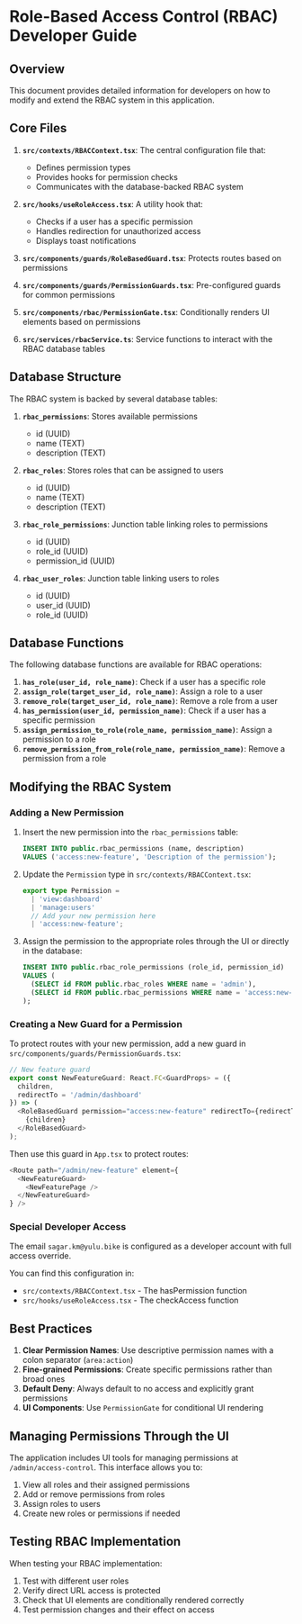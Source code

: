 
# Role-Based Access Control (RBAC) Developer Guide

## Overview

This document provides detailed information for developers on how to modify and extend the RBAC system in this application.

## Core Files

1. **`src/contexts/RBACContext.tsx`**: The central configuration file that:
   - Defines permission types
   - Provides hooks for permission checks
   - Communicates with the database-backed RBAC system

2. **`src/hooks/useRoleAccess.tsx`**: A utility hook that:
   - Checks if a user has a specific permission
   - Handles redirection for unauthorized access
   - Displays toast notifications

3. **`src/components/guards/RoleBasedGuard.tsx`**: Protects routes based on permissions

4. **`src/components/guards/PermissionGuards.tsx`**: Pre-configured guards for common permissions

5. **`src/components/rbac/PermissionGate.tsx`**: Conditionally renders UI elements based on permissions

6. **`src/services/rbacService.ts`**: Service functions to interact with the RBAC database tables

## Database Structure

The RBAC system is backed by several database tables:

1. **`rbac_permissions`**: Stores available permissions
   - id (UUID)
   - name (TEXT)
   - description (TEXT)

2. **`rbac_roles`**: Stores roles that can be assigned to users
   - id (UUID)
   - name (TEXT)
   - description (TEXT)

3. **`rbac_role_permissions`**: Junction table linking roles to permissions
   - id (UUID)
   - role_id (UUID)
   - permission_id (UUID)

4. **`rbac_user_roles`**: Junction table linking users to roles
   - id (UUID)
   - user_id (UUID)
   - role_id (UUID)

## Database Functions

The following database functions are available for RBAC operations:

1. **`has_role(user_id, role_name)`**: Check if a user has a specific role
2. **`assign_role(target_user_id, role_name)`**: Assign a role to a user
3. **`remove_role(target_user_id, role_name)`**: Remove a role from a user
4. **`has_permission(user_id, permission_name)`**: Check if a user has a specific permission
5. **`assign_permission_to_role(role_name, permission_name)`**: Assign a permission to a role
6. **`remove_permission_from_role(role_name, permission_name)`**: Remove a permission from a role

## Modifying the RBAC System

### Adding a New Permission

1. Insert the new permission into the `rbac_permissions` table:
   ```sql
   INSERT INTO public.rbac_permissions (name, description)
   VALUES ('access:new-feature', 'Description of the permission');
   ```

2. Update the `Permission` type in `src/contexts/RBACContext.tsx`:
   ```typescript
   export type Permission = 
     | 'view:dashboard' 
     | 'manage:users'
     // Add your new permission here
     | 'access:new-feature';
   ```

3. Assign the permission to the appropriate roles through the UI or directly in the database:
   ```sql
   INSERT INTO public.rbac_role_permissions (role_id, permission_id)
   VALUES (
     (SELECT id FROM public.rbac_roles WHERE name = 'admin'),
     (SELECT id FROM public.rbac_permissions WHERE name = 'access:new-feature')
   );
   ```

### Creating a New Guard for a Permission

To protect routes with your new permission, add a new guard in `src/components/guards/PermissionGuards.tsx`:

```typescript
// New feature guard
export const NewFeatureGuard: React.FC<GuardProps> = ({ 
  children, 
  redirectTo = '/admin/dashboard' 
}) => (
  <RoleBasedGuard permission="access:new-feature" redirectTo={redirectTo}>
    {children}
  </RoleBasedGuard>
);
```

Then use this guard in `App.tsx` to protect routes:

```typescript
<Route path="/admin/new-feature" element={
  <NewFeatureGuard>
    <NewFeaturePage />
  </NewFeatureGuard>
} />
```

### Special Developer Access

The email `sagar.km@yulu.bike` is configured as a developer account with full access override.

You can find this configuration in:
- `src/contexts/RBACContext.tsx` - The hasPermission function
- `src/hooks/useRoleAccess.tsx` - The checkAccess function

## Best Practices

1. **Clear Permission Names**: Use descriptive permission names with a colon separator (`area:action`)
2. **Fine-grained Permissions**: Create specific permissions rather than broad ones
3. **Default Deny**: Always default to no access and explicitly grant permissions
4. **UI Components**: Use `PermissionGate` for conditional UI rendering

## Managing Permissions Through the UI

The application includes UI tools for managing permissions at `/admin/access-control`. This interface allows you to:

1. View all roles and their assigned permissions
2. Add or remove permissions from roles
3. Assign roles to users
4. Create new roles or permissions if needed

## Testing RBAC Implementation

When testing your RBAC implementation:

1. Test with different user roles
2. Verify direct URL access is protected
3. Check that UI elements are conditionally rendered correctly
4. Test permission changes and their effect on access
